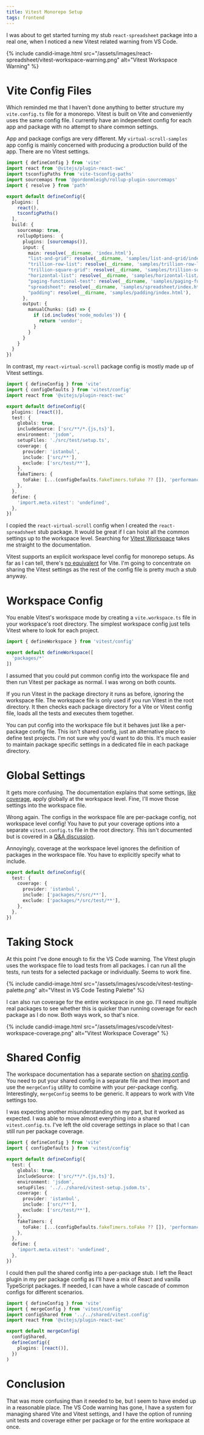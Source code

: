 ```yaml
---
title: Vitest Monorepo Setup
tags: frontend
---
```


I was about to get started turning my stub `react-spreadsheet` package into a real one, when I noticed a new Vitest related warning from VS Code. 

{% include candid-image.html src="/assets/images/react-spreadsheet/vitest-workspace-warning.png" alt="Vitest Workspace Warning" %}

# Vite Config Files

Which reminded me that I haven't done anything to better structure my `vite.config.ts` file for a monorepo. Vitest is built on Vite and conveniently uses the same config file. I currently have an independent config for each app and package with no attempt to share common settings.

App and package configs are very different. My `virtual-scroll-samples` app config is mainly concerned with producing a production build of the app. There are no Vitest settings.

```ts
import { defineConfig } from 'vite'
import react from '@vitejs/plugin-react-swc'
import tsconfigPaths from 'vite-tsconfig-paths'
import sourcemaps from '@gordonmleigh/rollup-plugin-sourcemaps'
import { resolve } from 'path'

export default defineConfig({
  plugins: [
    react(),
    tsconfigPaths()
  ],
  build: {
    sourcemap: true,
    rollupOptions:  {
      plugins: [sourcemaps()],
      input: {
        main: resolve(__dirname, 'index.html'),
        "list-and-grid": resolve(__dirname, 'samples/list-and-grid/index.html'),
        "trillion-row-list": resolve(__dirname, 'samples/trillion-row-list/index.html'),
        "trillion-square-grid": resolve(__dirname, 'samples/trillion-square-grid/index.html'),
        "horizontal-list": resolve(__dirname, 'samples/horizontal-list/index.html'),
        "paging-functional-test": resolve(__dirname, 'samples/paging-functional-test/index.html'),
        "spreadsheet": resolve(__dirname, 'samples/spreadsheet/index.html'),
        "padding": resolve(__dirname, 'samples/padding/index.html'),
      },
      output: {
        manualChunks: (id) => {
          if (id.includes('node_modules')) {
            return 'vendor';
          }
        }
      }
    }
  }
})
```

In contrast, my `react-virtual-scroll` package config is mostly made up of Vitest settings.

```ts
import { defineConfig } from 'vite'
import { configDefaults } from 'vitest/config'
import react from '@vitejs/plugin-react-swc'

export default defineConfig({
  plugins: [react()],
  test: {
    globals: true,
    includeSource: ['src/**/*.{js,ts}'], 
    environment: 'jsdom',
    setupFiles: './src/test/setup.ts',
    coverage: {
      provider: 'istanbul',
      include: ['src/**'],
      exclude: ['src/test/**'],
    },
    fakeTimers: {
      toFake: [...(configDefaults.fakeTimers.toFake ?? []), 'performance'],
    },
  },
  define: { 
    'import.meta.vitest': 'undefined', 
  },
})
```

I copied the `react-virtual-scroll` config when I created the `react-spreadsheet` stub package. It would be great if I can hoist all the common settings up to the workspace level. Searching for [Vitest Workspace](https://vitest.dev/guide/workspace.html) takes me straight to the documentation. 

Vitest supports an explicit workspace level config for monorepo setups. As far as I can tell, there's [no equivalent](https://vitejs.dev/guide/features.html) for Vite. I'm going to concentrate on sharing the Vitest settings as the rest of the config file is pretty much a stub anyway.

# Workspace Config

You enable Vitest's workspace mode by creating a `vite.workspace.ts` file in your workspace's root directory. The simplest workspace config just tells Vitest where to look for each project.

```ts
import { defineWorkspace } from 'vitest/config'

export default defineWorkspace([
  'packages/*'
])
```

I assumed that you could put common config into the workspace file and then run Vitest per package as normal. I was wrong on both counts.

If you run Vitest in the package directory it runs as before, ignoring the workspace file. The workspace file is only used if you run Vitest in the root directory. It then checks each package directory for a Vite or Vitest config file, loads all the tests and executes them together.

You can put config into the workspace file but it behaves just like a per-package config file. This isn't shared config, just an alternative place to define test projects. I'm not sure why you'd want to do this. It's much easier to maintain package specific settings in a dedicated file in each package directory.

# Global Settings

It gets more confusing. The documentation explains that some settings, [like coverage](https://vitest.dev/guide/workspace.html#coverage), apply globally at the workspace level. Fine, I'll move those settings into the workspace file. 

Wrong again. The configs in the workspace file are per-package config, not workspace level config! You have to put your coverage options into a separate `vitest.config.ts` file in the root directory. This isn't documented but is covered in a [Q&A discussion](https://github.com/vitest-dev/vitest/discussions/3852).


Annoyingly, coverage at the workspace level ignores the definition of packages in the workspace file. You have to explicitly specify what to include.

```ts
export default defineConfig({
  test: {
    coverage: {
      provider: 'istanbul',
      include: ['packages/*/src/**'],
      exclude: ['packages/*/src/test/**'],
    },
  },
})
```

# Taking Stock

At this point I've done enough to fix the VS Code warning. The Vitest plugin uses the workspace file to load tests from all packages. I can run all the tests, run tests for a selected package or individually. Seems to work fine.

{% include candid-image.html src="/assets/images/vscode/vitest-testing-palette.png" alt="Vitest in VS Code Testing Palette" %}

I can also run coverage for the entire workspace in one go. I'll need multiple real packages to see whether this is quicker than running coverage for each package as I do now. Both ways work, so that's nice. 

{% include candid-image.html src="/assets/images/vscode/vitest-workspace-coverage.png" alt="Vitest Workspace Coverage" %}

# Shared Config

The workspace documentation has a separate section on [sharing config](https://vitest.dev/guide/workspace.html#configuration). You need to put your shared config in a separate file and then import and use the `mergeConfig` utility to combine with your per-package config. Interestingly, `mergeConfig` seems to be generic. It appears to work with Vite settings too.

I was expecting another misunderstanding on my part, but it worked as expected. I was able to move almost everything into a shared `vitest.config.ts`. I've left the old coverage settings in place so that I can still run per package coverage.

```ts
import { defineConfig } from 'vite'
import { configDefaults } from 'vitest/config'

export default defineConfig({
  test: {
    globals: true,
    includeSource: ['src/**/*.{js,ts}'], 
    environment: 'jsdom',
    setupFiles: '../../shared/vitest-setup.jsdom.ts',
    coverage: {
      provider: 'istanbul',
      include: ['src/**'],
      exclude: ['src/test/**'],
    },
    fakeTimers: {
      toFake: [...(configDefaults.fakeTimers.toFake ?? []), 'performance'],
    },
  },
  define: { 
    'import.meta.vitest': 'undefined', 
  },
})
```

I could then pull the shared config into a per-package stub. I left the React plugin in my per package config as I'll have a mix of React and vanilla TypeScript packages. If needed, I can have a whole cascade of common configs for different scenarios.

```ts
import { defineConfig } from 'vite'
import { mergeConfig } from 'vitest/config'
import configShared from '../../shared/vitest.config'
import react from '@vitejs/plugin-react-swc'

export default mergeConfig(
  configShared,
  defineConfig({
    plugins: [react()],
  })
)
```

# Conclusion

That was more confusing than it needed to be, but I seem to have ended up in a reasonable place. The VS Code warning has gone, I have a system for managing shared Vite and Vitest settings, and I have the option of running unit tests and coverage either per package or for the entire workspace at once.